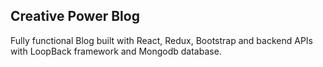 ## Creative Power Blog

Fully functional Blog built with React, Redux, Bootstrap and backend APIs with LoopBack framework and Mongodb database.